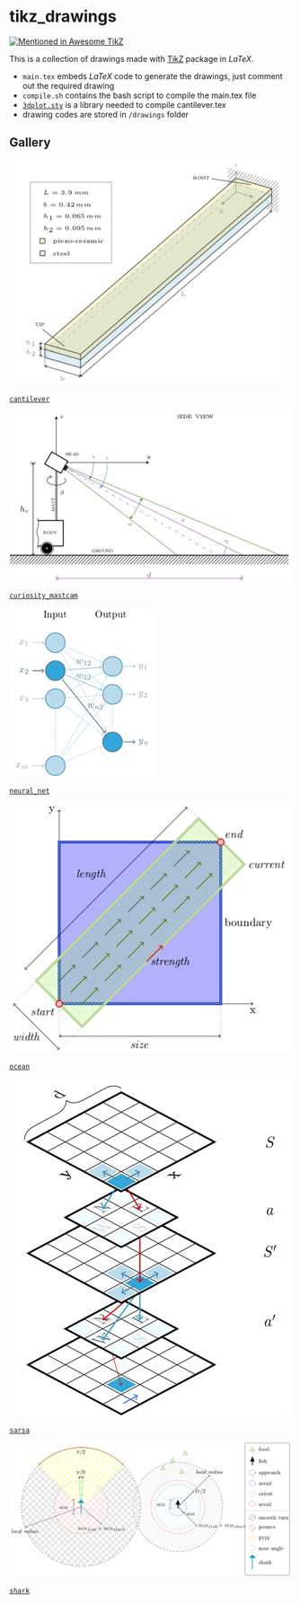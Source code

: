 # tikz_drawings

[![Mentioned in Awesome TikZ](https://awesome.re/mentioned-badge.svg)](https://github.com/xiaohanyu/awesome-tikz)


This is a collection of drawings made with [TikZ](https://www.ctan.org/pkg/pgf?lang=en) package in *LaTeX*.

- `main.tex` embeds *LaTeX* code to generate the drawings, just comment out the required drawing
- `compile.sh` contains the bash script to compile the main.tex file
- [`3dplot.sty`](https://www.ctan.org/tex-archive/graphics/pgf/contrib/tikz-3dplot?lang=en) is a library needed to compile cantilever.tex
- drawing codes are stored in `/drawings` folder

## Gallery
<img src="gallery/cantilever.png" height="400" />

[`cantilever`](drawings/cantilever.tex)

<img src="gallery/curiosity_mastcam.png" width="600" />

[`curiosity_mastcam`](drawings/curiosity_mastcam.tex)

<img src="gallery/neural_net.png" height="300" />

[`neural_net`](drawings/neural_net.tex)

<img src="gallery/ocean.png" width="600" />

[`ocean`](drawings/ocean.tex)

<img src="gallery/sarsa.png" height="600" />

[`sarsa`](drawings/sarsa.tex)

<img src="gallery/shark.png" width="600" />

[`shark`](drawings/shark.tex)
